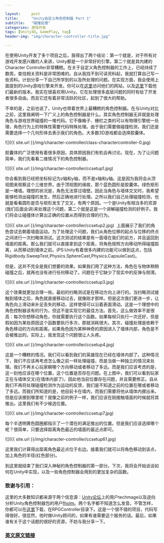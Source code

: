 ```yaml
---

layout:     post
title:      "Unity自定义角色控制器 Part 1"
subtitle:   "碰撞处理"
categories: 游戏开发
tags: [Unity3D, GamePlay, tag]
header-img: "img/character-controller-title.jpg"

---
```


在使用Unity开发了多个项目之后，我得出了两个结论：第一个就是，对于所有对游戏开发感兴趣的人来讲，Unity都是一个非常好的引擎。第二个就是其内建的Character Controller非常糟糕。在关于自定义角色控制器的工作上，已经持续了数周，查找相关资料是非常困难的。自从我找不到可读资料起，我就打算自己写一些资料。计划分享一下自己所学到的以及所处理的问题。在实现方面，我会使用上面提到的Unity游戏引擎来开发。你可以在[这里](https://unity3d.com)访问他们的网站，以及[这里](https://unity3d.com/unity/download)下载他们最新的版本。我实在很喜欢用Unity。它在处理很多底层问题的同时有给了开发者很多自由。而且它还有着非常活跃的社区，起到了很大的帮助。

不幸的是，之前也说了，Unity也带着世界上最糟糕的角色控制器。在与Unity对比之前，这里我阐明一下广义上的角色控制器是什么。其实角色控制器无非就是处理角色与游戏世界碰撞的一堆代码。它不像箱子、栅栏之类的可以有物理引擎统一处理，角色行为上的特殊性需要代码特殊处理。由于我们需要做碰撞检测，我们还是需要选择一个几何形体去表示我们的角色。大多数3D游戏都会选择胶囊体。

![]({{ site.url }}/img/character-controller/class-charactercontroller-0.jpg)

胶囊体的广泛使用有着很多原因，具体原因我们有机会再讨论。现在，为了让问题简单，我们先看看二维情况下的角色控制器。

![]({{ site.url }}/img/character-controller/ccsetup1.jpg)

你会看到我已经把坐标标记为z轴和y轴，而不是x轴和y轴。这是因为我将会从顶视图来观察这个三维世界。由于顶视图的缘故，那个蓝色圆形是胶囊体。绿色矩形是一堵墙。理想的状况是，角色无法穿过墙壁。因此当角色与墙体交叉时，我希望能够检测出碰撞的发生，然后正确地进行处理。之所以我们自己处理碰撞检测，也就是看看圆形是否与矩形发生了交叉，有两个原因。一个是Unity有相当多的资源(我们后面会讲)来处理这个问题，第二个就是这是一个讲解碰撞检测的好例子。我们将会让碰撞体计算出正确的位置从而得到合理的行为。

![]({{ site.url }}/img/character-controller/ccsetup2.jpg)
 上面展示了我们的角色尝试去朝着墙面运动。为了处理这个问题，我们从角色位移的起点与位移的终点之间进行一次扫略体测试。这次测试的结果是有一面墙在我们的前方，并且返回到墙面的距离。那么我们就可以直接拿到这个距离，将角色按照方向移动所得碰撞距离，从而移动到墙体之前。(PS:Unity有着很多内建的功能可以做到这点，包括Rigidbody.SweepTest,Physics.SphereCast,Physics.CapsuleCast)。

但是，这并不完全是我们想要的效果。如果我们用了这种方法，角色在与物体稍稍碰撞之后，就再也没有进行任何移动了。问题在于它缺少了现实中的反弹与侧滑。

![]({{ site.url }}/img/character-controller/ccsetup3.jpg)

这个效果就更加合理一些。最初的扫略测试是在移动方向上进行的。当扫略测试接触到墙体之后，角色就直接移动过去，就像刚才那样。但是这次我们更进一步，让角色向上滑动来补足丢失的移动，这样使得可以沿着表面滑动。这是一个理想中的角色控制器该有的行为，但这不是实现它的最佳方法。首先，这么做效率不是很高：每次你想移动角色，你就需要执行这个函数。如果每帧只执行一次还好，但是假如因为某些原因这个函数要执行多次，那就消耗很大。其次，碰撞处理是依赖于角色移动的方向和距离。如果角色因为某种神奇的原因进入了墙体内部，角色是不会被推出的。实际上，我发现这个问题很让人头疼。

![]({{ site.url }}/img/character-controller/ccsetup4.jpg)

这是一个糟糕的情况。我们可以看到我们的英雄现在已经在墙体内部了。这种情况下，我们不应该再考虑怎么像之前一样处理碰撞，而是当做一种独立的情况来处理。我们不再关心玩家朝哪个方向移动或者移动了多远。而是我们应该考虑的是，这一刻他应该在哪个位置，这个位置是否存在问题。在上图中，我们可以看到玩家正在与墙体交叉(在墙体内部了)，因此他当前位置存在问题，并且需要修正。自从我们不再将处理碰撞检测作为运动的反馈，我们是不知道之前的位置在哪或者移动了多远。而我们所知道的是，他目前卡在墙内，而我们需要将他从墙体内挪出来。但是应该挪到哪里呢？就像之前的例子一样，我们应该在刚接触墙面的时候就将其推出。这里我们有不少候选位置。

![]({{ site.url }}/img/character-controller/ccsetup7.jpg)

每个半透明黄色圆圈都指示了一个潜在的满足推出的位置。但是我们应该选择哪个呢？很简单，只要选择距离角色最近的墙面的最近点即可。

![]({{ site.url }}/img/character-controller/ccsetup61.jpg)

这里我们计算得出距离角色最近点位于右边。接着我们就可以将角色移动到该点，加上角色的半径(红色部分)。

到这里就结束了我们深入神秘的角色控制器的第一部分。下次，我将会开始谈谈如何在Unity中实现，以及一些角色控制器会用到的更加复杂的函数。

### 致谢与引用：

这里的大多数知识都来源于两个信息源：[Unity论坛](http://forum.unity3d.com/threads/197073-Custom-SweepTest-Collidion-Detection-hELP)上的用户techmage以及逆向分析Unity角色控制器包的用户[fholm](http://forum.unity3d.com/members/59346-fholm)。两个名字都不知道怎么发音。不管怎样，你都可以在[这里](https://github.com/fholm/unityassets)下载，在RPGController目录下。这是一个很不错的项目，代码写得很好。很显然，他时做Unity顾问的，如果有谁需要这个服务的话。最后，如果谁有关于这个话题的很好的资源，不妨与我分享一下。

### [英文原文链接](https://roystanross.wordpress.com/2014/05/07/custom-character-controller-in-unity-part-1-collision-resolution/)

